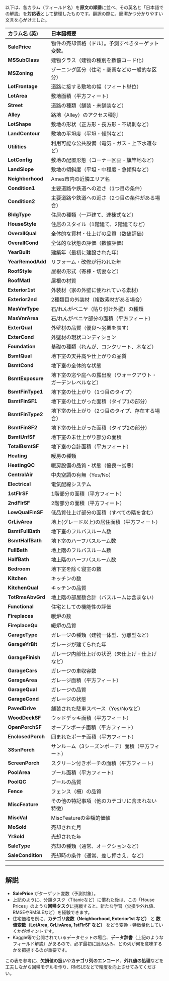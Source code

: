 以下は、各カラム（フィールド名）を**原文の順番**に並べ、その英名と「日本語での解説」を**対応表**として整理したものです。翻訳の際に、簡潔かつ分かりやすい文言を心がけました。

| カラム名 (英)           | 日本語概要                                                                                 |
|:------------------------|:-------------------------------------------------------------------------------------------|
| **SalePrice**           | 物件の売却価格（ドル）。予測すべきターゲット変数。                                          |
| **MSSubClass**          | 建物クラス（建物の種別を数値コード化）                                                      |
| **MSZoning**            | ゾーニング区分（住宅・商業などの一般的な区分）                                              |
| **LotFrontage**         | 道路に接する敷地の幅（フィート単位）                                                        |
| **LotArea**             | 敷地面積（平方フィート）                                                                   |
| **Street**              | 道路の種類（舗装・未舗装など）                                                              |
| **Alley**               | 路地（Alley）のアクセス種別                                                                |
| **LotShape**            | 敷地の形状（正方形・長方形・不規則など）                                                    |
| **LandContour**         | 敷地の平坦度（平坦・傾斜など）                                                              |
| **Utilities**           | 利用可能な公共設備（電気・ガス・上下水道など）                                              |
| **LotConfig**           | 敷地の配置形態（コーナー区画・旗竿地など）                                                  |
| **LandSlope**           | 敷地の傾斜度（平坦・中程度・急傾斜など）                                                    |
| **Neighborhood**        | Ames市内の近隣エリア名                                                                     |
| **Condition1**          | 主要道路や鉄道への近さ（1つ目の条件）                                                       |
| **Condition2**          | 主要道路や鉄道への近さ（2つ目の条件がある場合）                                             |
| **BldgType**            | 住居の種類（一戸建て、連棟式など）                                                          |
| **HouseStyle**          | 住居のスタイル（1階建て、2階建てなど）                                                     |
| **OverallQual**         | 全体的な資材・仕上げの品質（数値評価）                                                      |
| **OverallCond**         | 全体的な状態の評価（数値評価）                                                             |
| **YearBuilt**           | 建築年（最初に建設された年）                                                                |
| **YearRemodAdd**        | リフォーム・改修が行われた年                                                                |
| **RoofStyle**           | 屋根の形式（寄棟・切妻など）                                                                |
| **RoofMatl**            | 屋根の材質                                                                                 |
| **Exterior1st**         | 外装材（家の外壁に使われている素材）                                                       |
| **Exterior2nd**         | 2種類目の外装材（複数素材がある場合）                                                      |
| **MasVnrType**          | 石/れんがベニヤ（貼り付け外壁）の種類                                                      |
| **MasVnrArea**          | 石/れんがベニヤ部分の面積（平方フィート）                                                  |
| **ExterQual**           | 外壁材の品質（優良～劣悪を表す）                                                            |
| **ExterCond**           | 外壁材の現状コンディション                                                                  |
| **Foundation**          | 基礎の種類（れんが、コンクリート、木など）                                                  |
| **BsmtQual**            | 地下室の天井高や仕上がりの品質                                                              |
| **BsmtCond**            | 地下室の全体的な状態                                                                        |
| **BsmtExposure**        | 地下室の窓や庭への露出度（ウォークアウト・ガーデンレベルなど）                              |
| **BsmtFinType1**        | 地下室の仕上がり（1つ目のタイプ）                                                           |
| **BsmtFinSF1**          | 地下室の仕上がった面積（タイプ1の部分）                                                    |
| **BsmtFinType2**        | 地下室の仕上がり（2つ目のタイプ、存在する場合）                                             |
| **BsmtFinSF2**          | 地下室の仕上がった面積（タイプ2の部分）                                                    |
| **BsmtUnfSF**           | 地下室の未仕上がり部分の面積                                                                |
| **TotalBsmtSF**         | 地下室の合計面積（平方フィート）                                                            |
| **Heating**             | 暖房の種類                                                                                 |
| **HeatingQC**           | 暖房設備の品質・状態（優良～劣悪）                                                          |
| **CentralAir**          | 中央空調の有無（Yes/No）                                                                    |
| **Electrical**          | 電気配線システム                                                                            |
| **1stFlrSF**            | 1階部分の面積（平方フィート）                                                              |
| **2ndFlrSF**            | 2階部分の面積（平方フィート）                                                              |
| **LowQualFinSF**        | 低品質仕上げ部分の面積（すべての階を含む）                                                  |
| **GrLivArea**           | 地上(グレード以上)の居住面積（平方フィート）                                                |
| **BsmtFullBath**        | 地下室のフルバスルーム数                                                                    |
| **BsmtHalfBath**        | 地下室のハーフバスルーム数                                                                  |
| **FullBath**            | 地上階のフルバスルーム数                                                                    |
| **HalfBath**            | 地上階のハーフバスルーム数                                                                  |
| **Bedroom**             | 地下室を除く寝室の数                                                                        |
| **Kitchen**             | キッチンの数                                                                                |
| **KitchenQual**         | キッチンの品質                                                                              |
| **TotRmsAbvGrd**        | 地上階の部屋数合計（バスルームは含まない）                                                  |
| **Functional**          | 住宅としての機能性の評価                                                                    |
| **Fireplaces**          | 暖炉の数                                                                                    |
| **FireplaceQu**         | 暖炉の品質                                                                                  |
| **GarageType**          | ガレージの種類（建物一体型、分離型など）                                                    |
| **GarageYrBlt**         | ガレージが建てられた年                                                                      |
| **GarageFinish**        | ガレージ内部仕上げの状況（未仕上げ・仕上げなど）                                            |
| **GarageCars**          | ガレージの車収容数                                                                          |
| **GarageArea**          | ガレージ面積（平方フィート）                                                                |
| **GarageQual**          | ガレージの品質                                                                              |
| **GarageCond**          | ガレージの状態                                                                              |
| **PavedDrive**          | 舗装された駐車スペース（Yes/Noなど）                                                       |
| **WoodDeckSF**          | ウッドデッキ面積（平方フィート）                                                            |
| **OpenPorchSF**         | オープンポーチ面積（平方フィート）                                                          |
| **EnclosedPorch**       | 囲まれたポーチ面積（平方フィート）                                                          |
| **3SsnPorch**           | サンルーム（3シーズンポーチ）面積（平方フィート）                                           |
| **ScreenPorch**         | スクリーン付きポーチの面積（平方フィート）                                                  |
| **PoolArea**            | プール面積（平方フィート）                                                                  |
| **PoolQC**              | プールの品質                                                                                |
| **Fence**               | フェンス（柵）の品質                                                                        |
| **MiscFeature**         | その他の特記事項（他のカテゴリに含まれない特徴）                                             |
| **MiscVal**             | MiscFeatureの金額的価値                                                                     |
| **MoSold**              | 売却された月                                                                                |
| **YrSold**              | 売却された年                                                                                |
| **SaleType**            | 売却の種類（通常、オークションなど）                                                        |
| **SaleCondition**       | 売却時の条件（通常、差し押さえ、など）                                                      |

---

## 解説

- **SalePrice** がターゲット変数（予測対象）。  
- 上記のように、分類タスク（Titanicなど）に慣れた後は、この「House Prices」のような**回帰タスク**に挑戦すると、新たな学習（欠損や外れ値、RMSEやRMSLEなど）を経験できます。  
- 住宅価格を例に、**カテゴリ変数（Neighborhood, Exterior1st など）** と **数値変数（LotArea, GrLivArea, 1stFlrSF など）** をどう変換・特徴量化していくかがポイントです。  
- Kaggle等で公開されているデータセットの場合、**データ辞書**（上記のようなフィールド解説）があるので、必ず最初に読み込み、どの列が何を意味するかを把握するのが重要です。  

この表を参考に、**欠損値の扱い**や**カテゴリ列のエンコード**、**外れ値の処理**などを工夫しながら回帰モデルを作り、RMSLEなどで精度を向上させてみてください。
